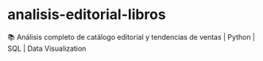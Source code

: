 # analisis-editorial-libros
📚 Análisis completo de catálogo editorial y tendencias de ventas | Python | SQL | Data Visualization
